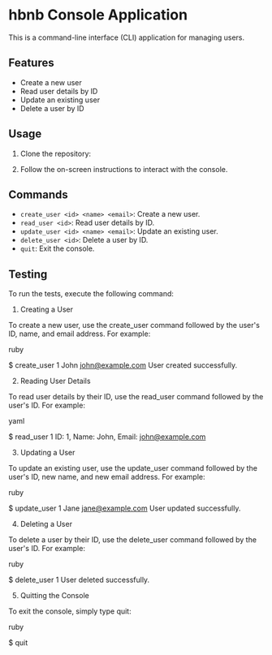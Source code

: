 # hbnb Console Application

This is a command-line interface (CLI) application for managing users.

## Features

- Create a new user
- Read user details by ID
- Update an existing user
- Delete a user by ID

## Usage

1. Clone the repository:


4. Follow the on-screen instructions to interact with the console.

## Commands

- `create_user <id> <name> <email>`: Create a new user.
- `read_user <id>`: Read user details by ID.
- `update_user <id> <name> <email>`: Update an existing user.
- `delete_user <id>`: Delete a user by ID.
- `quit`: Exit the console.

## Testing

To run the tests, execute the following command:

1. Creating a User

To create a new user, use the create_user command followed by the user's ID, name, and email address. For example:

ruby

$ create_user 1 John john@example.com
User created successfully.

2. Reading User Details

To read user details by their ID, use the read_user command followed by the user's ID. For example:

yaml

$ read_user 1
ID: 1, Name: John, Email: john@example.com

3. Updating a User

To update an existing user, use the update_user command followed by the user's ID, new name, and new email address. For example:

ruby

$ update_user 1 Jane jane@example.com
User updated successfully.

4. Deleting a User

To delete a user by their ID, use the delete_user command followed by the user's ID. For example:

ruby

$ delete_user 1
User deleted successfully.

5. Quitting the Console

To exit the console, simply type quit:

ruby

$ quit

